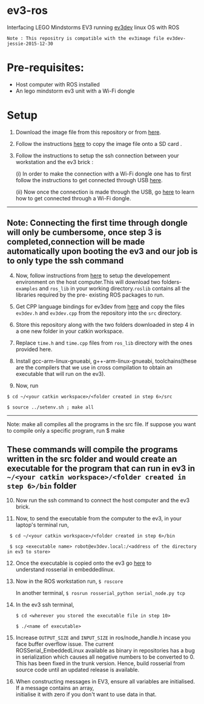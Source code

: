 ev3-ros
=======

Interfacing LEGO Mindstorms EV3 running [ev3dev](https://github.com/ev3dev/ev3dev) linux OS with ROS  

```
Note : This repositry is compatible with the ev3image file ev3dev-jessie-2015-12-30

```


Pre-requisites:
===============
+ Host computer with ROS installed
+ An lego mindstorm ev3 unit with a Wi-Fi dongle

Setup
=====
1. Download the image file from this repository or from [here](https://github.com/ev3dev/ev3dev/releases).

2. Follow the instructions [here](http://www.ev3dev.org/docs/getting-started/) to copy the image file onto a SD card .

3. Follow the instructions to setup the ssh connection between your workstation and the ev3 brick :

	(i) In order to make the connection with a Wi-Fi dongle one has to first follow the instructions to get connected through USB [here]( 
		http://www.ev3dev.org/docs/tutorials/connecting-to-the-internet-via-usb/).

	(ii) Now once the connection is made through the USB, go [here](http://www.ev3dev.org/docs/tutorials/setting-up-wifi-using-the-command-line/) to learn how to get connected through a Wi-Fi dongle.

---
Note: Connecting the first time through dongle will only be cumbersome, once step 3 is completed,connection will be made automatically upon booting the ev3 and our job is to only type the ssh command 
---

4. Now, follow instructions from [here](http://wiki.ros.org/rosserial_embeddedlinux/GenericInstall) 
   to setup the developement environment on the host computer.This will download two folders- `examples` and `ros_lib` in your working directory.`roslib` contains all the libraries required by the pre- existing ROS packages
   to run. 

5. Get CPP language bindings for ev3dev from [here](https://github.com/ev3dev/ev3dev-lang)
   and copy the files `ev3dev.h` and `ev3dev.cpp` from the repository into the `src` directory.

6. Store this repository along with the two folders downloaded in step 4 in a one new folder in your catkin workspace.

7. Replace `time.h` and `time.cpp` files from `ros_lib` directory with the ones provided here.

8. Install gcc-arm-linux-gnueabi, g++-arm-linux-gnueabi, toolchains(these are the compilers that we use in 
   cross compilation to obtain an executable that will run on the ev3).

9. Now, run

  `$ cd ~/<your catkin workspace>/<folder created in step 6>/src`

  `$ source ../setenv.sh ; make all`

---
Note: make all compiles all the programs in the src file. If suppose you want to compile only a specific program, run $ make <name of that program> 

These commands will compile the programs written in the src folder and would create an executable for the program that can run in ev3 in ` ~/<your catkin workspace>/<folder created in step 6>/bin `
folder   
---

10. Now run the ssh command to connect the host computer and the ev3 brick.

11. Now, to send the executable from the computer to the ev3, in your laptop's terminal run,

   ` $ cd ~/<your catkin workspace>/<folder created in step 6>/bin`

   ` $ scp <executable name> robot@ev3dev.local:/<address of the directory in ev3 to store>`

12. Once the executable is copied onto the ev3 go [here](http://wiki.ros.org/rosserial_embeddedlinux/Tutorials) to   
    understand rosserial in embeddedlinux.

13. Now in the ROS workstation run, 
	`$ roscore `

	In another terminal, 
	`$ rosrun rosserial_python serial_node.py tcp`

14. In the ev3 ssh terminal, 

	`$ cd <wherever you stored the executable file in step 10>`

	`$ ./<name of executable>`

15. Increase `OUTPUT_SIZE` and `INPUT_SIZE` in ros/node_handle.h incase you face buffer overflow issue. The current  
    ROSSerial_EmbeddedLinux available as binary in repositories has a bug in serialization which causes all negative numbers to be converted to 0. This has been fixed in the trunk version. Hence, build rosserial from source code until an updated release is available.
 
16. When constructing messages in EV3, ensure all variables are initialised. If a message contains an array,  
    initialise it with zero if you don't want to use data in that.  

